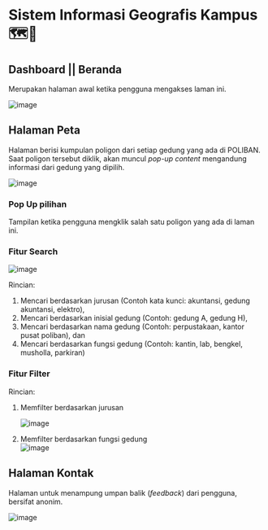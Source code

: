 <h1>
  Sistem Informasi Geografis Kampus 🗺️📌
</h1>
<h2>
  Dashboard || Beranda
</h2>
 <p>
 Merupakan halaman awal ketika pengguna mengakses laman ini.  
 </p>
 
 ![image](https://github.com/user-attachments/assets/fc7f2a12-fbb2-4618-8454-046588199314)
<h2>
  Halaman Peta
</h2>
<p>Halaman berisi kumpulan poligon dari setiap gedung yang ada di POLIBAN. Saat poligon tersebut diklik, akan muncul <i>pop-up content</i> mengandung informasi dari gedung yang dipilih.</p>

![image](https://github.com/user-attachments/assets/d6bdd830-78e2-42d9-9237-47b69a3f854f)

<h3>
  Pop Up pilihan
</h3>
<p>
  Tampilan ketika pengguna mengklik salah satu poligon yang ada di laman ini.
</p>

<h3>
  Fitur Search
</h3>

![image](https://github.com/user-attachments/assets/7310df53-abe6-422e-8265-d538f63e8043)
<p>
  Rincian:
  <ol>
    <li>Mencari berdasarkan jurusan (Contoh kata kunci: akuntansi, gedung akuntansi, elektro),</li>
    <li>Mencari berdasarkan inisial gedung (Contoh: gedung A, gedung H),</li>
    <li>Mencari berdasarkan nama gedung (Contoh: perpustakaan, kantor pusat poliban), dan </li>
    <li>Mencari berdasarkan fungsi gedung (Contoh: kantin, lab, bengkel, musholla, parkiran)</li>
  </ol>
</p>

<h3>
  Fitur Filter
</h3>
<p>
  Rincian:
  <ol>
    <li>Memfilter berdasarkan jurusan</li>
    
  ![image](https://github.com/user-attachments/assets/c263b4f9-d0c8-406b-b59e-749dd7586cb7)
    <li>Memfilter berdasarkan fungsi gedung</li>
    ![image](https://github.com/user-attachments/assets/57a4888a-9d74-4073-86ec-2fca00719a8e)
  </ol>
</p>

<h2>
  Halaman Kontak
</h2>
<p>
  Halaman untuk menampung umpan balik (<i>feedback</i>) dari pengguna, bersifat anonim.
</p>

![image](https://github.com/user-attachments/assets/f4e10967-0134-494f-8e63-5f3e356c82e4)
